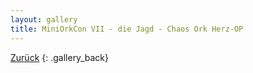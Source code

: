 ```yaml
---
layout: gallery
title: MiniOrkCon VII - die Jagd - Chaos Ork Herz-OP
---
```


[Zurück](..)
{: .gallery_back}
